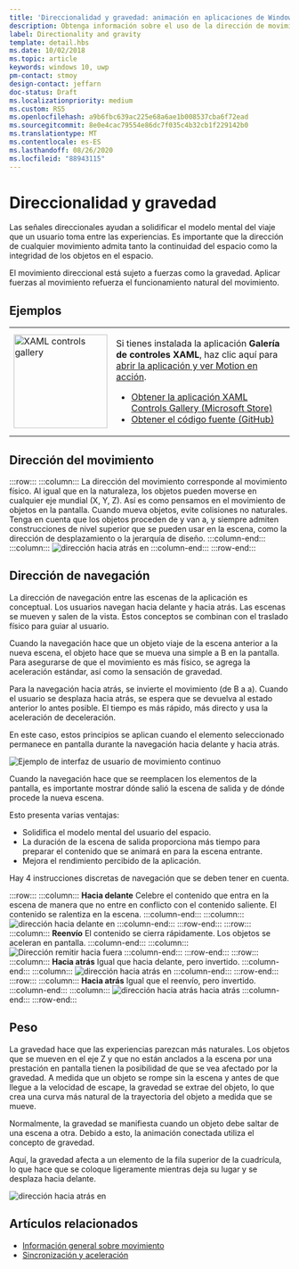 ```yaml
---
title: 'Direccionalidad y gravedad: animación en aplicaciones de Windows'
description: Obtenga información sobre el uso de la dirección de movimiento, la dirección de navegación y la gravedad en escenas animadas mediante la visualización de ejemplos.
label: Directionality and gravity
template: detail.hbs
ms.date: 10/02/2018
ms.topic: article
keywords: windows 10, uwp
pm-contact: stmoy
design-contact: jeffarn
doc-status: Draft
ms.localizationpriority: medium
ms.custom: RS5
ms.openlocfilehash: a9b6fbc639ac225e68a6ae1b008537cba6f72ead
ms.sourcegitcommit: 8e0e4cac79554e86dc7f035c4b32cb1f229142b0
ms.translationtype: MT
ms.contentlocale: es-ES
ms.lasthandoff: 08/26/2020
ms.locfileid: "88943115"
---
```

# <a name="directionality-and-gravity"></a>Direccionalidad y gravedad

Las señales direccionales ayudan a solidificar el modelo mental del viaje que un usuario toma entre las experiencias. Es importante que la dirección de cualquier movimiento admita tanto la continuidad del espacio como la integridad de los objetos en el espacio.

El movimiento direccional está sujeto a fuerzas como la gravedad. Aplicar fuerzas al movimiento refuerza el funcionamiento natural del movimiento.

## <a name="examples"></a>Ejemplos

<table>
<tr>
<td><img src="images/xaml-controls-gallery-app-icon.png" alt="XAML controls gallery" width="168"></img></td>
<td>
    <p>Si tienes instalada la aplicación <strong style="font-weight: semi-bold">Galería de controles XAML</strong>, haz clic aquí para <a href="xamlcontrolsgallery:/category/Motion">abrir la aplicación y ver Motion en acción</a>.</p>
    <ul>
    <li><a href="https://www.microsoft.com/store/productId/9MSVH128X2ZT">Obtener la aplicación XAML Controls Gallery (Microsoft Store)</a></li>
    <li><a href="https://github.com/Microsoft/Xaml-Controls-Gallery">Obtener el código fuente (GitHub)</a></li>
    </ul>
</td>
</tr>
</table>

## <a name="direction-of-movement"></a>Dirección del movimiento

:::row:::
    :::column:::
La dirección del movimiento corresponde al movimiento físico. Al igual que en la naturaleza, los objetos pueden moverse en cualquier eje mundial (X, Y, Z). Así es como pensamos en el movimiento de objetos en la pantalla.
Cuando mueva objetos, evite colisiones no naturales. Tenga en cuenta que los objetos proceden de y van a, y siempre admiten construcciones de nivel superior que se pueden usar en la escena, como la dirección de desplazamiento o la jerarquía de diseño.
    :::column-end:::
    :::column:::
        ![dirección hacia atrás en](images/Direction.gif)
    :::column-end:::
:::row-end:::

## <a name="direction-of-navigation"></a>Dirección de navegación

La dirección de navegación entre las escenas de la aplicación es conceptual. Los usuarios navegan hacia delante y hacia atrás. Las escenas se mueven y salen de la vista. Estos conceptos se combinan con el traslado físico para guiar al usuario.

Cuando la navegación hace que un objeto viaje de la escena anterior a la nueva escena, el objeto hace que se mueva una simple a B en la pantalla. Para asegurarse de que el movimiento es más físico, se agrega la aceleración estándar, así como la sensación de gravedad.

Para la navegación hacia atrás, se invierte el movimiento (de B a a). Cuando el usuario se desplaza hacia atrás, se espera que se devuelva al estado anterior lo antes posible. El tiempo es más rápido, más directo y usa la aceleración de deceleración.

En este caso, estos principios se aplican cuando el elemento seleccionado permanece en pantalla durante la navegación hacia delante y hacia atrás.

![Ejemplo de interfaz de usuario de movimiento continuo](images/continuous3.gif)

Cuando la navegación hace que se reemplacen los elementos de la pantalla, es importante mostrar dónde salió la escena de salida y de dónde procede la nueva escena.

Esto presenta varias ventajas:

- Solidifica el modelo mental del usuario del espacio.
- La duración de la escena de salida proporciona más tiempo para preparar el contenido que se animará en para la escena entrante.
- Mejora el rendimiento percibido de la aplicación.

Hay 4 instrucciones discretas de navegación que se deben tener en cuenta.

:::row:::
    :::column:::
**Hacia delante** Celebre el contenido que entra en la escena de manera que no entre en conflicto con el contenido saliente. El contenido se ralentiza en la escena.
    :::column-end:::
    :::column:::
        ![dirección hacia delante en](images/forwardIN.gif)
    :::column-end:::
:::row-end:::
:::row:::
    :::column:::
**Reenvío** El contenido se cierra rápidamente. Los objetos se aceleran en pantalla.
    :::column-end:::
    :::column:::
        ![Dirección remitir hacia fuera](images/forwardOUT.gif)
    :::column-end:::
:::row-end:::
:::row:::
    :::column:::
**Hacia atrás** Igual que hacia delante, pero invertido.
    :::column-end:::
    :::column:::
        ![dirección hacia atrás en](images/backwardIN.gif)
    :::column-end:::
:::row-end:::
:::row:::
    :::column:::
**Hacia atrás** Igual que el reenvío, pero invertido.
    :::column-end:::
    :::column:::
        ![dirección hacia atrás hacia atrás](images/backwardOUT.gif)
    :::column-end:::
:::row-end:::

## <a name="gravity"></a>Peso

La gravedad hace que las experiencias parezcan más naturales. Los objetos que se mueven en el eje Z y que no están anclados a la escena por una prestación en pantalla tienen la posibilidad de que se vea afectado por la gravedad. A medida que un objeto se rompe sin la escena y antes de que llegue a la velocidad de escape, la gravedad se extrae del objeto, lo que crea una curva más natural de la trayectoria del objeto a medida que se mueve.

Normalmente, la gravedad se manifiesta cuando un objeto debe saltar de una escena a otra. Debido a esto, la animación conectada utiliza el concepto de gravedad.

Aquí, la gravedad afecta a un elemento de la fila superior de la cuadrícula, lo que hace que se coloque ligeramente mientras deja su lugar y se desplaza hacia delante.

![dirección hacia atrás en](images/continuity-photos.gif)

## <a name="related-articles"></a>Artículos relacionados

- [Información general sobre movimiento](index.md)
- [Sincronización y aceleración](timing-and-easing.md)
